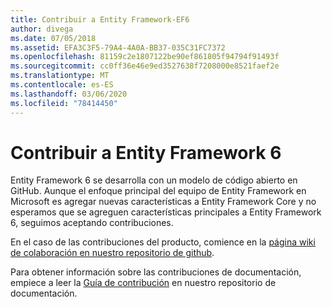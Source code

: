 ```yaml
---
title: Contribuir a Entity Framework-EF6
author: divega
ms.date: 07/05/2018
ms.assetid: EFA3C3F5-79A4-4A0A-BB37-035C31FC7372
ms.openlocfilehash: 81159c2e1807122be90ef861805f94794f91493f
ms.sourcegitcommit: cc0ff36e46e9ed3527638f7208000e8521faef2e
ms.translationtype: MT
ms.contentlocale: es-ES
ms.lasthandoff: 03/06/2020
ms.locfileid: "78414450"
---
```

# <a name="contribute-to-entity-framework-6"></a>Contribuir a Entity Framework 6
Entity Framework 6 se desarrolla con un modelo de código abierto en GitHub. Aunque el enfoque principal del equipo de Entity Framework en Microsoft es agregar nuevas características a Entity Framework Core y no esperamos que se agreguen características principales a Entity Framework 6, seguimos aceptando contribuciones.

En el caso de las contribuciones del producto, comience en la [página wiki de colaboración en nuestro repositorio de github](https://github.com/aspnet/EntityFramework6/wiki/Contributing).

Para obtener información sobre las contribuciones de documentación, empiece a leer la [Guía de contribución](https://github.com/dotnet/EntityFramework.Docs/blob/master/CONTRIBUTING.md) en nuestro repositorio de documentación.

